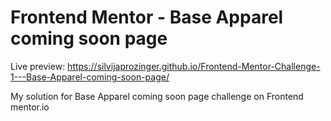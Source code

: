﻿# Frontend Mentor - Base Apparel coming soon page



Live preview: https://silvijaprozinger.github.io/Frontend-Mentor-Challenge-1---Base-Apparel-coming-soon-page/

My solution for Base Apparel coming soon page challenge on Frontend mentor.io
